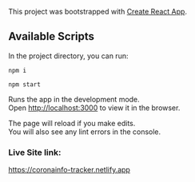 This project was bootstrapped with [Create React App](https://github.com/facebook/create-react-app).

## Available Scripts

In the project directory, you can run:

`npm i`

`npm start `

Runs the app in the development mode.<br />
Open [http://localhost:3000](http://localhost:3000) to view it in the browser.

The page will reload if you make edits.<br />
You will also see any lint errors in the console.

### Live Site link: 
https://coronainfo-tracker.netlify.app
